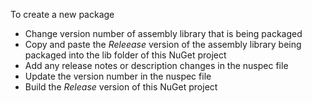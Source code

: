 ﻿To create a new package

  - Change version number of assembly library that is being packaged
  - Copy and paste the *_Releease_* version of the assembly library being packaged into the lib folder of this NuGet project
  - Add any release notes or description changes in the nuspec file
  - Update the version number in the nuspec file
  - Build the _*Release*_ version of this NuGet project